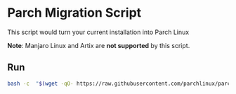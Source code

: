 # Parch Migration Script

This script would turn your current installation into Parch Linux

**Note**: Manjaro Linux and Artix are **not supported** by this script.


## Run


``` bash
bash -c  "$(wget -qO- https://raw.githubusercontent.com/parchlinux/parch-migrate/main/migrate.sh)"
```

